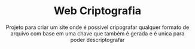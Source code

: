 <h1 align="center">Web Criptografia</h1>
<p align="center">Projeto para criar um site onde é possivel cripografar qualquer formato de arquivo com base em uma chave que também é gerada e é unica para poder descriptografar</p>

